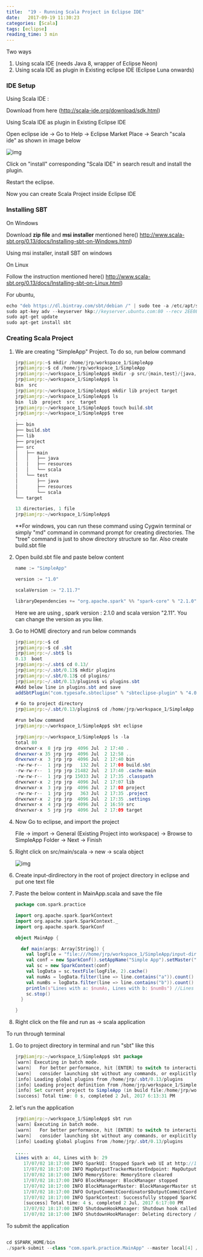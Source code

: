 ```yaml
---
title:  "19 - Running Scala Project in Eclipse IDE"
date:   2017-09-19 11:30:23
categories: [Scala]
tags: [eclipse]
reading_time: 3 min
---
```

Two ways

1. Using scala IDE (needs Java 8, wrapper of Eclipse Neon)
2. Using scala IDE as plugin in Existing eclipse IDE (Eclipse Luna onwards)

### IDE Setup

Using Scala IDE :

Download from here (http://scala-ide.org/download/sdk.html)

Using Scala IDE as plugin in Existing Eclipse IDE

Open eclipse ide -> Go to Help -> Eclipse Market Place -> Search "scala ide" as shown in image below

![img](https://i.imgur.com/GV7S5Fj.png)

Click on "install" corresponding "Scala IDE" in search result and install the plugin.

Restart the eclipse.

Now you can create Scala Project inside Eclipse IDE

### Installing SBT

On Windows

Download **zip file**  and **msi installer** mentioned here() http://www.scala-sbt.org/0.13/docs/Installing-sbt-on-Windows.html)

Using msi installer, install SBT on windows

On Linux

Follow the instruction mentioned here() http://www.scala-sbt.org/0.13/docs/Installing-sbt-on-Linux.html)

For ubuntu, 

```java
echo "deb https://dl.bintray.com/sbt/debian /" | sudo tee -a /etc/apt/sources.list.d/sbt.list
sudo apt-key adv --keyserver hkp://keyserver.ubuntu.com:80 --recv 2EE0EA64E40A89B84B2DF73499E82A75642AC823
sudo apt-get update
sudo apt-get install sbt
```

### Creating Scala Project 

1. We are creating "SimpleApp" Project. To do so, run below command

   ```java
   jrp@iamjrp:~$ mkdir /home/jrp/workspace_1/SimpleApp
   jrp@iamjrp:~$ cd /home/jrp/workspace_1/SimpleApp
   jrp@iamjrp:~/workspace_1/SimpleApp$ mkdir -p src/{main,test}/{java,resources,scala}
   jrp@iamjrp:~/workspace_1/SimpleApp$ ls
   bin  src
   jrp@iamjrp:~/workspace_1/SimpleApp$ mkdir lib project target
   jrp@iamjrp:~/workspace_1/SimpleApp$ ls
   bin  lib  project  src  target
   jrp@iamjrp:~/workspace_1/SimpleApp$ touch build.sbt
   jrp@iamjrp:~/workspace_1/SimpleApp$ tree
   .
   ├── bin
   ├── build.sbt
   ├── lib
   ├── project
   ├── src
   │   ├── main
   │   │   ├── java
   │   │   ├── resources
   │   │   └── scala
   │   └── test
   │       ├── java
   │       ├── resources
   │       └── scala
   └── target

   13 directories, 1 file
   jrp@iamjrp:~/workspace_1/SimpleApp$ 
   ```

   **For windows, you can run these command using Cygwin terminal or simply "md" command in command prompt for creating directories. The "tree" command is just to show directory structure so far. Also create build.sbt file

2. Open build.sbt file and paste below content

   ```scala
   name := "SimpleApp"

   version := "1.0"

   scalaVersion := "2.11.7"

   libraryDependencies += "org.apache.spark" %% "spark-core" % "2.1.0"
   ```

   Here we are using , spark version : 2.1.0 and scala version "2.11". You can change the version as you like.

3. Go to HOME directory and run below commands

   ```java
   jrp@iamjrp:~$ cd
   jrp@iamjrp:~$ cd .sbt
   jrp@iamjrp:~/.sbt$ ls
   0.13  boot
   jrp@iamjrp:~/.sbt$ cd 0.13/
   jrp@iamjrp:~/.sbt/0.13$ mkdir plugins
   jrp@iamjrp:~/.sbt/0.13$ cd plugins/
   jrp@iamjrp:~/.sbt/0.13/plugins$ vi plugins.sbt
   #Add below line in plugins.sbt and save
   addSbtPlugin("com.typesafe.sbteclipse" % "sbteclipse-plugin" % "4.0.0")

   # Go to project directory
   jrp@iamjrp:~/.sbt/0.13/plugins$ cd /home/jrp/workspace_1/SimpleApp

   #run below command
   jrp@iamjrp:~/workspace_1/SimpleApp$ sbt eclipse

   jrp@iamjrp:~/workspace_1/SimpleApp$ ls -la
   total 80
   drwxrwxr-x  8 jrp jrp  4096 Jul  2 17:40 .
   drwxrwxr-x 35 jrp jrp  4096 Jul  2 12:58 ..
   drwxrwxr-x  3 jrp jrp  4096 Jul  2 17:40 bin
   -rw-rw-r--  1 jrp jrp   132 Jul  2 17:08 build.sbt
   -rw-rw-r--  1 jrp jrp 21482 Jul  2 17:40 .cache-main
   -rw-rw-r--  1 jrp jrp 15033 Jul  2 17:35 .classpath
   drwxrwxr-x  2 jrp jrp  4096 Jul  2 17:07 lib
   drwxrwxr-x  3 jrp jrp  4096 Jul  2 17:08 project
   -rw-rw-r--  1 jrp jrp   363 Jul  2 17:35 .project
   drwxrwxr-x  2 jrp jrp  4096 Jul  2 17:35 .settings
   drwxrwxr-x  4 jrp jrp  4096 Jul  2 16:59 src
   drwxrwxr-x  5 jrp jrp  4096 Jul  2 17:09 target
   ```

4. Now Go to eclipse, and import the project

   File -> import -> General (Existing Project  into workspace) -> Browse to SimpleApp Folder -> Next -> Finish

5. Right click on src/main/scala -> new -> scala object

   ![img](https://i.imgur.com/sZSgmjI.png)

6. Create input-dirdirectory in the root of project directory in eclipse  and put one text file 

7. Paste the below content in MainApp.scala and save the file

   ```scala
   package com.spark.practice

   import org.apache.spark.SparkContext
   import org.apache.spark.SparkContext._
   import org.apache.spark.SparkConf

   object MainApp {

     def main(args: Array[String]) {
       val logFile = "file:///home/jrp/workspace_1/SimpleApp/input-dir/wordcount.txt" // Should be some file on your system
       val conf = new SparkConf().setAppName("Simple App").setMaster("local[*]")
       val sc = new SparkContext(conf)
       val logData = sc.textFile(logFile, 2).cache()
       val numAs = logData.filter(line => line.contains("a")).count()
       val numBs = logData.filter(line => line.contains("b")).count()
       println(s"Lines with a: $numAs, Lines with b: $numBs") //Lines with a: 44, Lines with b: 29
       sc.stop()
     }

   }
   ```

8. Right click on the file and run as -> scala application 

To run through terminal

1. Go to project directory in terminal and run "sbt" like this

   ```java
   jrp@iamjrp:~/workspace_1/SimpleApp$ sbt package
   [warn] Executing in batch mode.
   [warn]   For better performance, hit [ENTER] to switch to interactive mode, or
   [warn]   consider launching sbt without any commands, or explicitly passing 'shell'
   [info] Loading global plugins from /home/jrp/.sbt/0.13/plugins
   [info] Loading project definition from /home/jrp/workspace_1/SimpleApp/project
   [info] Set current project to SimpleApp (in build file:/home/jrp/workspace_1/SimpleApp/)
   [success] Total time: 0 s, completed 2 Jul, 2017 6:13:31 PM
   ```

2. let's run the application

   ```java
   jrp@iamjrp:~/workspace_1/SimpleApp$ sbt run
   [warn] Executing in batch mode.
   [warn]   For better performance, hit [ENTER] to switch to interactive mode, or
   [warn]   consider launching sbt without any commands, or explicitly passing 'shell'
   [info] Loading global plugins from /home/jrp/.sbt/0.13/plugins

   .....
   Lines with a: 44, Lines with b: 29
      17/07/02 18:17:00 INFO SparkUI: Stopped Spark web UI at http://192.168.0.104:4040
      17/07/02 18:17:00 INFO MapOutputTrackerMasterEndpoint: MapOutputTrackerMasterEndpoint stopped!
      17/07/02 18:17:00 INFO MemoryStore: MemoryStore cleared
      17/07/02 18:17:00 INFO BlockManager: BlockManager stopped
      17/07/02 18:17:00 INFO BlockManagerMaster: BlockManagerMaster stopped
      17/07/02 18:17:00 INFO OutputCommitCoordinator$OutputCommitCoordinatorEndpoint: OutputCommitCoordinator stopped!
      17/07/02 18:17:00 INFO SparkContext: Successfully stopped SparkContext
      [success] Total time: 4 s, completed 2 Jul, 2017 6:17:00 PM
      17/07/02 18:17:00 INFO ShutdownHookManager: Shutdown hook called
      17/07/02 18:17:00 INFO ShutdownHookManager: Deleting directory /tmp/spark-9f5ddc73-1c8a-4ae0-a05a-fa43154bc24e
   ```


To submit the application


   ```java

cd $SPARK_HOME/bin
./spark-submit --class "com.spark.practice.MainApp" --master local[4] /home/jrp/workspace_1/SimpleApp/target/scala-2.11/simpleapp_2.11-1.0.jar
   ```
